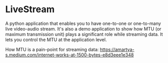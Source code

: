 # LiveStream
A python application that enables you to have one-to-one or one-to-many live video-audio stream. It's also a demo application to show how MTU (or maximum transmission unit) plays a significant role while streaming data.  It lets you control the MTU at the application level. 

How MTU is a pain-point for streaming data: https://amartya-s.medium.com/internet-works-at-1500-bytes-e8d3eee1e348

